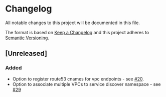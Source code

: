# Changelog
All notable changes to this project will be documented in this file.

The format is based on [Keep a Changelog](http://keepachangelog.com/en/1.0.0/) and this project adheres to [Semantic Versioning](http://semver.org/spec/v2.0.0.html).

## [Unreleased]

### Added
- Option to register route53 cnames for vpc endpoints - see [#20](https://github.com/ExpediaInc/apiary-waggledance/issues/20).
- Option to associate multiple VPCs to service discover namespace - see
[#29](https://github.com/ExpediaInc/apiary-waggledance/issues/29)

